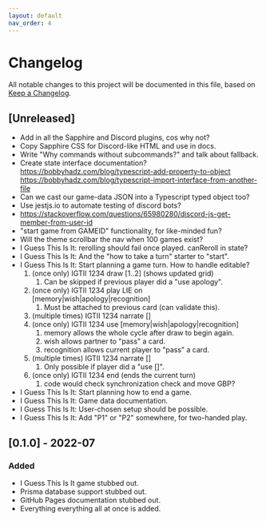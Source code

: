 ```yaml
---
layout: default
nav_order: 4
---
```


# Changelog
All notable changes to this project will be documented in this file,
based on [Keep a Changelog](https://keepachangelog.com/en/1.0.0/).

## [Unreleased]

- Add in all the Sapphire and Discord plugins, cos why not?
- Copy Sapphire CSS for Discord-like HTML and use in docs.
- Write "Why commands without subcommands?" and talk about fallback.
- Create state interface documentation?
  https://bobbyhadz.com/blog/typescript-add-property-to-object
  https://bobbyhadz.com/blog/typescript-import-interface-from-another-file
- Can we cast our game-data JSON into a Typescript typed object too?
- Use jestjs.io to automate testing of discord bots?
- https://stackoverflow.com/questions/65980280/discord-js-get-member-from-user-id
- "start game from GAMEID" functionality, for like-minded fun?
- Will the theme scrollbar the nav when 100 games exist?
- I Guess This Is It: rerolling should fail once played. canReroll in state?
- I Guess This Is It: And the "how to take a turn" starter to "start".
- I Guess This Is It: Start planning a game turn. How to handle editable?
  1. (once only) IGTII 1234 draw [1..2] (shows updated grid)
     1. Can be skipped if previous player did a "use apology".
  2. (once only) IGTII 1234 play LIE on [memory|wish|apology|recognition]
     1. Must be attached to previous card (can validate this).   
  3. (multiple times) IGTII 1234 narrate []
  4. (once only) IGTII 1234 use [memory|wish|apology|recognition]
     1. memory allows the whole cycle after draw to begin again.
     2. wish allows partner to "pass" a card.
     3. recognition allows current player to "pass" a card.
  5. (multiple times) IGTII 1234 narrate []
     1. Only possible if player did a "use []".
  6. (once only) IGTII 1234 end (ends the current turn)
     1. code would check synchronization check and move GBP? 
- I Guess This Is It: Start planning how to end a game.
- I Guess This Is It: Game data documentation.
- I Guess This Is It: User-chosen setup should be possible.
- I Guess This Is It: Add "P1" or "P2" somewhere, for two-handed play.

## [0.1.0] - 2022-07

### Added

- I Guess This Is It game stubbed out.
- Prisma database support stubbed out.
- GitHub Pages documentation stubbed out.
- Everything everything all at once is added. 

